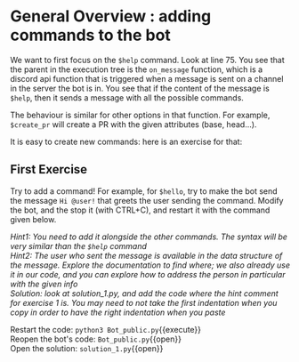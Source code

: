 # General Overview : adding commands to the bot

We want to first focus on the `$help` command. Look at line 75. You see that the parent in the execution tree is the `on_message` function, which is a discord api function that is triggered when a message is sent on a channel in the server the bot is in. You see that if the content of the message is `$help`, then it sends a message with all the possible commands.

The behaviour is similar for other options in that function. For example, `$create_pr` will create a PR with the given attributes (base, head...).

It is easy to create new commands: here is an exercise for that:

## First Exercise

Try to add a command! For example, for `$hello`, try to make the bot send the message `Hi @user!` that greets the user sending the command. Modify the bot, and the stop it (with CTRL+C), and restart it with the command given below.

*Hint1: You need to add it alongside the other commands. The syntax will be very similar than the `$help` command*  
*Hint2: The user who sent the message is available in the data structure of the message. Explore the documentation to find where; we also already use it in our code, and you can explore how to address the person in particular with the given info*  
*Solution: look at solution_1.py, and add the code where the hint comment for exercise 1 is. You may need to not take the first indentation when you copy in order to have the right indentation when you paste*

Restart the code: `python3 Bot_public.py`{{execute}}  
Reopen the bot's code: `Bot_public.py`{{open}}  
Open the solution: `solution_1.py`{{open}}
